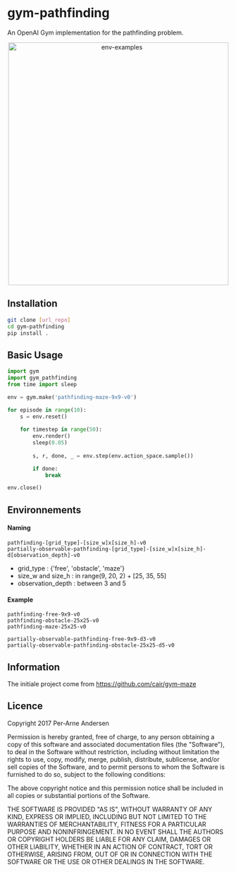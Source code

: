 # gym-pathfinding

An OpenAI Gym implementation for the pathfinding problem.

<p align="center">
   <img src="https://github.com/DidiBear/gym-pathfinding/blob/master/env_examples.png" alt="env-examples" width="500" height="550">
</p>

## Installation
```bash
git clone [url_repo]
cd gym-pathfinding
pip install .
```

## Basic Usage
```python
import gym
import gym_pathfinding
from time import sleep

env = gym.make('pathfinding-maze-9x9-v0')

for episode in range(10):
    s = env.reset()
    
    for timestep in range(50):
        env.render()
        sleep(0.05)
        
        s, r, done, _ = env.step(env.action_space.sample())

        if done:
            break

env.close()
```

## Environnements

#### Naming 
```
pathfinding-[grid_type]-[size_w]x[size_h]-v0 
partially-observable-pathfinding-[grid_type]-[size_w]x[size_h]-d[observation_depth]-v0
```

- grid_type : {'free', 'obstacle', 'maze'}
- size_w and size_h : in range(9, 20, 2) + [25, 35, 55]
- observation_depth : between 3 and 5

#### Example

```
pathfinding-free-9x9-v0
pathfinding-obstacle-25x25-v0
pathfinding-maze-25x25-v0

partially-observable-pathfinding-free-9x9-d3-v0
partially-observable-pathfinding-obstacle-25x25-d5-v0
```

## Information
The initiale project come from https://github.com/cair/gym-maze

## Licence
Copyright 2017 Per-Arne Andersen

Permission is hereby granted, free of charge, to any person obtaining a copy of this software and associated documentation files (the "Software"), to deal in the Software without restriction, including without limitation the rights to use, copy, modify, merge, publish, distribute, sublicense, and/or sell copies of the Software, and to permit persons to whom the Software is furnished to do so, subject to the following conditions:

The above copyright notice and this permission notice shall be included in all copies or substantial portions of the Software.

THE SOFTWARE IS PROVIDED "AS IS", WITHOUT WARRANTY OF ANY KIND, EXPRESS OR IMPLIED, INCLUDING BUT NOT LIMITED TO THE WARRANTIES OF MERCHANTABILITY, FITNESS FOR A PARTICULAR PURPOSE AND NONINFRINGEMENT. IN NO EVENT SHALL THE AUTHORS OR COPYRIGHT HOLDERS BE LIABLE FOR ANY CLAIM, DAMAGES OR OTHER LIABILITY, WHETHER IN AN ACTION OF CONTRACT, TORT OR OTHERWISE, ARISING FROM, OUT OF OR IN CONNECTION WITH THE SOFTWARE OR THE USE OR OTHER DEALINGS IN THE SOFTWARE.
